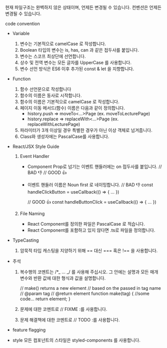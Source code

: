 <!-- < class 101 > Reference : https://jobs.class101.net/1dc83442-c2d4-4162-94ae-4d04717f1ae0 -->
<!-- < Grownbetter > Reference : https://www.notion.so/jaram/Frontend-style-guide-WIP-3cdf754915804bb1b8429cf8eba10972 -->

현재 파일구조는 완벽하지 않은 상태이며, 언제든 변경될 수 있습니다.
컨벤션은 언제든 변경될 수 있습니다.

code convention

- Variable

  1. 변수는 기본적으로 camelCase 로 작성합니다.
  2. Boolean 타입의 변수는 is, has, can 과 같은 접두사를 붙입니다.
  3. 변수는 스코프 최상단에 선언합니다.
  4. 상수 및 전역 변수는 모든 글자를 UpperCase 를 사용합니다.
  5. 변수 선언 방식은 ES6 이후 추가된 const & let 을 지향합니다.

- Function

  1. 함수 선언문으로 작성합니다
  2. 함수의 이름은 동사로 시작합니다.
  3. 함수의 이름은 기본적으로 camelCase 로 작성합니다.
  4. 페이지 이동 메서드(함수) 이름은 다음과 같이 정의합니다.
     - history.push ⇒ moveTo<...>Page (ex. moveToLecturePage)
     - history.replace ⇒ replaceWith<...>Page (ex. replaceWithLecturePage)
  5. 파라미터가 3개 이상일 경우 특별한 경우가 아닌 이상 객체로 넘겨줍니다.
  6. Class와 생성자에는 PascalCase를 사용합니다.

- React/JSX Style Guide

  1.  Event Handler

      - Component Prop로 넘기는 이벤트 핸들러에는 on 접두사를 붙입니다.
        // BAD 👎
        <SignUpForm handleFormSubmit={~~} />
        // GOOD 👍
        <SignUpForm onFormSubmit={~~} />

      - 이벤트 핸들러 이름은 Noun first 로 네이밍합니다.
        // BAD 👎
        const handleClickButton = useCallback(() => { ... })
        <SignUpForm onSubmitForm={~~} />

        // GOOD 👍
        const handleButtonClick = useCallback(() => { ... })
        <SignUpForm onFormSubmit={~~} />

  2.  File Naming
      - React Component를 정의한 파일은 PascalCase 로 적습니다.
      - React Component를 포함하고 있지 않다면 .ts로 파일을 정의합니다.

- TypeCasting

  1.  암묵적 타입 캐스팅을 지양하기 위해 == 대신 === 혹은 !== 을 사용합니다.

- 주석

  1.  복수행의 코멘트는 /\*_ ... _/ 를 사용해 주십시오. 그 안에는 설명과 모든 매개 변수와 반환 값에 대한 형식과 값을 설명합니다.

      // make() returns a new element
      // based on the passed in tag name
      // @param <String> tag
      // @return <Element> element
      function make(tag) {
      //some code...
      return element;
      }

  2.  문제에 대한 코멘트로 // FIXME :를 사용합니다.
  3.  문제 해결책에 대한 코멘트로 // TODO :를 사용합니다.

- feature flagging

- style
  모든 컴포넌트의 스타일은 styled-components 를 사용합니다.
